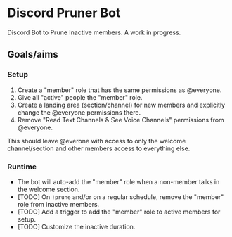 # Discord Pruner Bot

Discord Bot to Prune Inactive members. A work in progress.

## Goals/aims

### Setup

1. Create a "member" role that has the same permissions as @everyone.
2. Give all "active" people the "member" role.
3. Create a landing area (section/channel) for new members and explicitly change the @everyone permissions there.
4. Remove "Read Text Channels & See Voice Channels" permissions from @everyone.

This should leave @everone with access to only the welcome channel/section and other members access to everything else.

### Runtime

* The bot will auto-add the "member" role when a non-member talks in the welcome section.
* [TODO] On `!prune` and/or on a regular schedule, remove the "member" role from inactive members.
* [TODO] Add a trigger to add the "member" role to active members for setup.
* [TODO] Customize the inactive duration.

